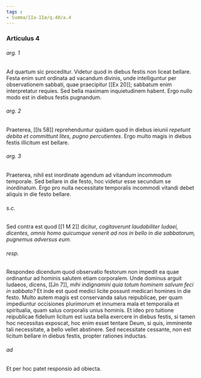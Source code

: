 ```yaml
---
tags : 
- Summa/IIa-IIæ/q.40/a.4
---
```


### Articulus 4

###### arg. 1
Ad quartum sic proceditur. Videtur quod in diebus festis non liceat bellare. Festa enim sunt ordinata ad vacandum divinis, unde intelliguntur per observationem sabbati, quae praecipitur [[Ex 20]]; sabbatum enim interpretatur requies. Sed bella maximam inquietudinem habent. Ergo nullo modo est in diebus festis pugnandum.

###### arg. 2
Praeterea, [[Is 58]] reprehenduntur quidam quod in diebus ieiunii *repetunt debita et committunt lites, pugno percutientes*. Ergo multo magis in diebus festis illicitum est bellare.

###### arg. 3
Praeterea, nihil est inordinate agendum ad vitandum incommodum temporale. Sed bellare in die festo, hoc videtur esse secundum se inordinatum. Ergo pro nulla necessitate temporalis incommodi vitandi debet aliquis in die festo bellare.

###### s.c.
Sed contra est quod [[1 M 2]] dicitur, *cogitaverunt laudabiliter Iudaei, dicentes, omnis homo quicumque venerit ad nos in bello in die sabbatorum, pugnemus adversus eum*.

###### resp.
Respondeo dicendum quod observatio festorum non impedit ea quae ordinantur ad hominis salutem etiam corporalem. Unde dominus arguit Iudaeos, dicens, [[Jn 7]], *mihi indignamini quia totum hominem salvum feci in sabbato?* Et inde est quod medici licite possunt medicari homines in die festo. Multo autem magis est conservanda salus reipublicae, per quam impediuntur occisiones plurimorum et innumera mala et temporalia et spiritualia, quam salus corporalis unius hominis. Et ideo pro tuitione reipublicae fidelium licitum est iusta bella exercere in diebus festis, si tamen hoc necessitas exposcat, hoc enim esset tentare Deum, si quis, imminente tali necessitate, a bello vellet abstinere. Sed necessitate cessante, non est licitum bellare in diebus festis, propter rationes inductas.

###### ad 
Et per hoc patet responsio ad obiecta.

